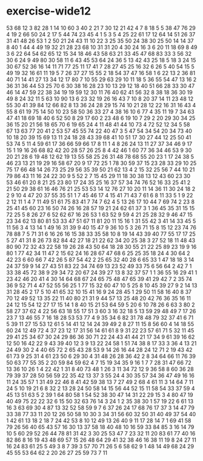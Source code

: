 # exercise-wide12
53
68
12
3
82
28
1
14
10
60
3
40
2
21
7
30
12
21
42
4
7
8
18
5
5
38
47
76
29
4
19
2
66
50
24
2
17
5
44
74
23
45
4
1
5
3
5
4
25
22
61
17
12
64
14
51
26
37
31
41
48
26
53
1
2
50
21
24
43
11
10
22
3
25
35
50
24
38
30
25
50
14
14
37
8
40
1
44
4
49
19
32
21
28
23
68
10
31
31
20
4
30
24
16
3
6
20
11
18
69
8
49
3
6
22
64
54
62
65
12
15
34
18
46
43
58
63
21
33
45
47
68
83
33
3
56
32
30
6
24
9
49
80
30
58
11
6
43
45
53
64
24
36
5
13
42
43
25
18
5
18
3
24
15
30
67
52
36
16
14
11
71
77
25
11
17
41
7
28
27
45
25
16
32
6
26
5
40
54
15
5
49
19
32
16
61
11
19
5
7
26
37
27
15
55
2
18
54
37
47
16
58
1
6
22
13
2
36
81
40
71
14
41
27
13
34
12
17
80
7
10
55
29
63
29
10
11
18
5
36
55
54
47
13
16
2
36
31
36
44
53
25
70
6
30
38
16
28
23
10
13
29
12
18
40
51
66
28
33
30
47
46
14
47
59
22
38
34
19
19
59
12
30
11
76
40
62
41
56
32
8
38
18
36
30
19
49
8
24
32
11
5
63
10
90
13
6
23
32
19
26
16
43
7
10
8
20
37
14
11
23
48
12
55
30
41
39
84
12
66
82
8
13
36
24
28
29
15
74
10
21
28
12
22
16
31
16
43
4
55
8
61
19
75
14
50
10
23
58
50
36
33
27
4
38
16
10
6
77
4
35
11
19
7
34
63
47
41
18
69
18
40
6
52
50
8
29
17
60
2
23
48
6
19
10
7
29
2
20
29
30
34
25
36
15
20
21
56
18
65
70
6
19
65
24
4
11
48
41
44
10
73
4
72
52
12
34
5
58
67
13
63
77
20
41
2
53
57
45
55
74
22
40
47
3
5
47
54
34
54
20
34
73
40
10
18
20
39
15
69
13
11
24
18
28
43
39
68
41
10
51
17
30
27
44
12
25
50
41
53
74
5
11
4
59
61
17
36
66
59
66
17
8
11
1
4
8
26
24
13
11
27
37
34
46
9
17
15
1
19
16
26
68
82
42
20
28
57
26
25
8
4
42
46
1
60
77
36
34
46
53
9
30
20
21
28
6
19
48
12
62
19
13
55
58
25
26
31
48
78
68
55
20
23
1
17
24
38
5
46
23
13
21
19
29
16
58
67
20
9
17
72
25
1
78
30
59
37
15
23
28
33
29
10
25
75
17
66
48
14
26
73
25
29
56
35
39
50
21
62
13
4
2
15
32
25
56
7
44
10
21
79
86
43
11
16
24
22
30
9
5
52
2
7
15
45
29
11
18
30
38
13
12
43
60
23
30
53
46
61
20
8
21
25
23
80
17
24
35
25
16
37
57
34
74
76
52
16
33
25
41
2
21
50
29
38
61
16
46
76
21
25
53
53
14
12
76
27
10
20
11
14
36
11
30
24
18
2
2
9
10
4
47
20
37
55
35
51
1
7
45
46
17
4
15
41
71
43
7
61
6
8
11
33
5
1
9
22
2
12
11
1
4
7
11
49
51
61
75
83
41
7
74
7
62
4
5
13
26
17
10
44
7
69
74
2
23
8
25
41
45
60
23
16
50
74
26
16
28
57
19
21
24
62
61
37
3
1
36
45
35
31
15
15
72
25
5
8
26
27
6
52
62
67
16
26
53
1
63
52
9
59
4
21
25
28
32
9
46
47
15
23
34
62
13
80
81
53
33
47
51
67
11
81
20
11
15
16
1
31
55
42
3
41
14
33
45
5
11
56
3
4
13
14
1
49
16
31
39
9
40
15
47
9
36
10
5
3
26
71
15
8
15
12
23
74
76
78
88
7
5
71
31
6
16
26
16
15
38
33
35
58
10
8
19
14
43
39
40
77
55
17
17
25
5
27
41
31
8
26
73
82
84
42
27
18
21
22
62
34
20
25
38
3
27
52
18
11
48
43
80
90
72
32
43
22
58
19
26
28
43
50
64
18
28
30
55
21
22
25
89
23
19
9
16
80
1
77
42
34
11
47
2
15
62
24
16
28
67
47
68
6
25
25
35
18
24
4
30
64
2
42
23
6
60
66
7
42
26
5
87
54
42
2
25
65
32
40
28
6
65
33
1
47
18
18
3
14
24
37
59
9
14
27
43
51
83
22
34
74
69
13
23
52
49
33
75
6
56
64
2
42
7
1
33
38
45
72
38
9
29
34
72
20
67
24
39
27
13
8
32
37
57
1
1
36
55
16
29
41
1
23
42
46
20
41
4
30
14
64
68
67
24
65
75
48
47
65
39
41
29
42
7
2
35
74
36
9
52
71
4
47
52
55
56
25
1
77
15
32
60
47
10
5
25
8
10
45
39
27
9
2
14
13
31
28
45
2
17
5
10
41
65
32
10
15
41
16
9
24
28
45
1
29
50
11
58
16
40
8
37
70
12
49
52
13
35
22
11
40
80
21
31
9
44
57
13
25
48
20
42
76
36
35
16
11
24
12
15
54
12
27
17
15
14
1
8
40
15
21
53
64
59
5
20
6
10
78
26
6
63
3
80
2
58
27
37
62
4
22
56
63
18
55
17
51
3
60
3
16
32
18
5
13
59
29
48
49
7
17
26
23
7
13
46
55
7
16
18
28
53
53
77
4
9
35
34
6
82
31
78
48
79
32
37
41
6
71
5
39
11
27
15
53
12
61
5
14
41
12
14
24
39
49
2
8
27
11
15
8
56
60
4
14
18
55
60
24
12
49
72
4
37
23
12
17
31
56
14
61
61
8
9
31
22
23
57
61
71
5
32
11
45
29
41
25
34
67
30
24
29
86
36
30
71
22
24
43
41
44
21
17
34
9
61
39
16
62
12
50
16
42
22
9
43
39
40
12
3
9
13
22
24
58
1
51
74
38
8
17
33
3
36
4
13
21
24
49
30
2
4
40
65
72
2
65
43
28
53
9
14
26
16
44
28
24
12
71
2
19
43
42
61
73
9
25
31
4
61
23
50
6
29
30
4
31
48
26
28
36
42
2
8
34
64
66
11
76
39
50
63
77
55
35
2
20
59
84
59
62
4
7
15
19
34
35
9
16
1
7
7
28
31
47
66
72
13
36
10
26
1
4
22
42
1
31
8
40
73
48
1
26
3
11
34
72
12
9
36
58
8
60
36
28
79
39
37
28
50
56
59
22
35
42
13
37
3
55
24
4
30
35
57
34
36
47
49
16
16
11
24
35
57
1
31
49
22
46
8
41
42
59
38
13
7
27
49
2
68
4
61
11
3
14
64
7
11
24
5
10
19
21
6
8
32
2
13
28
24
50
58
14
15
56
44
52
15
11
58
54
33
37
59
4
45
13
51
63
5
2
39
1
64
80
58
1
54
52
38
30
47
14
31
22
29
15
3
4
80
47
19
40
49
75
22
22
32
6
15
50
32
63
76
14
3
24
1
2
35
38
30
1
57
19
22
6
61
13
16
3
63
69
30
4
87
13
32
52
58
59
9
7
6
37
26
24
17
68
76
17
37
3
14
47
79
33
38
77
33
11
20
12
26
50
58
10
30
3
34
31
56
60
32
50
31
40
49
37
54
40
1
42
61
13
18
2
18
7
24
42
53
8
10
12
49
13
26
40
9
11
17
28
14
7
1
69
41
58
79
26
56
40
65
43
57
16
30
13
37
58
18
40
48
10
16
59
33
84
85
3
16
14
79
10
5
60
29
52
26
44
78
81
31
42
3
30
25
53
47
7
23
32
11
20
83
61
77
40
16
82
86
8
16
19
43
48
69
57
15
26
48
64
29
41
32
38
46
16
38
11
19
8
24
27
11
16
24
83
61
25
5
49
3
8
7
39
3
57
70
71
26
5
6
58
62
9
1
48
14
49
68
24
29
45
55
53
64
62
2
20
26
27
25
59
73
7
11

